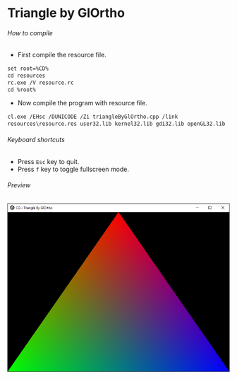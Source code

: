 Triangle by GlOrtho
===================

###### How to compile

- First compile the resource file.

```
set root=%CD%
cd resources
rc.exe /V resource.rc
cd %root%
```

- Now compile the program with resource file.

```
cl.exe /EHsc /DUNICODE /Zi triangleByGlOrtho.cpp /link resources\resource.res user32.lib kernel32.lib gdi32.lib openGL32.lib
```

###### Keyboard shortcuts
- Press ```Esc``` key to quit.
- Press ```f``` key to toggle fullscreen mode.

###### Preview
![triangleByGlOrtho][triangleByGlOrtho-image]

[//]: # "Image declaration"

[triangleByGlOrtho-image]: ./preview/triangleByGlOrtho.png "OpenGL Triangle"
